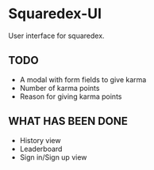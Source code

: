 # Squaredex-UI
User interface for squaredex.

## TODO
- A modal with form fields to give karma
- Number of karma points
- Reason for giving karma points  


## WHAT HAS BEEN DONE
- History view
- Leaderboard
- Sign in/Sign up view

